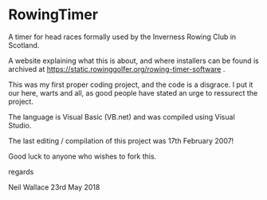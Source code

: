 # RowingTimer
A timer for head races formally used by the Inverness Rowing Club in Scotland.

A website explaining what this is about, and where installers can be found is
archived at https://static.rowinggolfer.org/rowing-timer-software .


This was my first proper coding project, and the code is a disgrace.
I put it our here, warts and all, as good people have stated an urge to
ressurect the project.

The language is Visual Basic (VB.net) and was compiled using Visual Studio.

The last editing / compilation of this project was 17th February 2007!

Good luck to anyone who wishes to fork this.

regards

Neil Wallace
23rd May 2018
